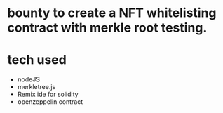 # bounty to create a NFT whitelisting contract with merkle root testing.
# tech used
- nodeJS
- merkletree.js
- Remix ide for solidity 
- openzeppelin contract 

